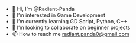 - 👋 Hi, I’m @Radiant-Panda
- 👀 I’m interested in Game Development
- 🌱 I’m currently learning GD Script, Python, C++
- 💞️ I’m looking to collaborate on beginner projects
- 📫 How to reach me radiant.panda0@gmail.com

<!---
Radiant-Panda/Radiant-Panda is a ✨ special ✨ repository because its `README.md` (this file) appears on your GitHub profile.
You can click the Preview link to take a look at your changes.
--->
